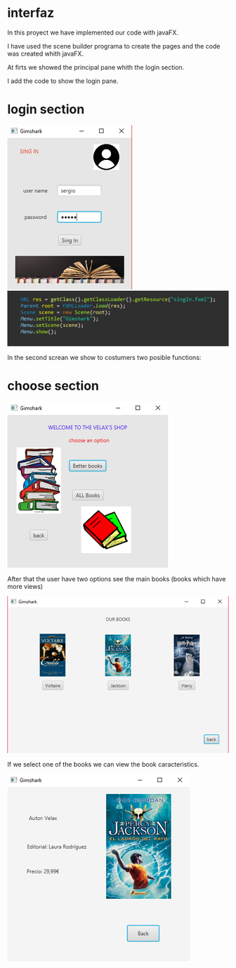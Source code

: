 # interfaz

In this proyect we have implemented our code with javaFX.

I have used the scene builder programa to create the pages and the code was created whith javaFX.

At firts we showed the principal pane whith the login section.

I add the code to show the login pane.

# login section
                                                                                      


![](pictures/Captura.PNG)                                                       ![](pictures/Captura5.PNG)        





In the second screan we show to costumers two posible functions:





# choose section


![](pictures/Captura2.PNG)




After that the user have two options see the main books (books which have more views)


![](pictures/Captura3.PNG)







If we select one of the books we can view the book caracteristics.




![](pictures/Captura4.PNG)
